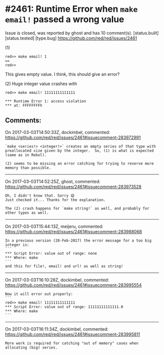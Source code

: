 
#2461: Runtime Error when `make email!` passed a wrong value
================================================================================
Issue is closed, was reported by ghost and has 10 comment(s).
[status.built] [status.tested] [type.bug]
<https://github.com/red/red/issues/2461>

(1)
```
red>> make email! 1
== 
red>> 
```
This gives empty value. I think, this should give an error?
  
(2) Huge integer value crashes with 
```
red>> make email! 11111111111111

*** Runtime Error 1: access violation
*** at: FFFFFFFFh
```


Comments:
--------------------------------------------------------------------------------

On 2017-03-03T14:50:33Z, dockimbel, commented:
<https://github.com/red/red/issues/2461#issuecomment-283972991>

    `make <series!> <integer!>` creates an empty series of that type with preallocated size given by the integer.  So, (1) is what is expected (same as in Rebol).
    
    (2) seems to be missing an error catching for trying to reserve more memory than possible.

--------------------------------------------------------------------------------

On 2017-03-03T14:52:25Z, ghost, commented:
<https://github.com/red/red/issues/2461#issuecomment-283973528>

    Oh, I didn't know that. Sorry 😄 
    Just checked it... Thanks for the explanation.
      
    The (2) crash happens for `make string!` as well, and probably for other types as well.

--------------------------------------------------------------------------------

On 2017-03-03T15:44:13Z, meijeru, commented:
<https://github.com/red/red/issues/2461#issuecomment-283988068>

    In a previous version (20-Feb-2017) the error message for a too big integer is:
    ```
    *** Script Error: value out of range: none
    *** Where: make
    ```
    and this for file!, email! and url! as well as string!
     

--------------------------------------------------------------------------------

On 2017-03-03T16:10:28Z, dockimbel, commented:
<https://github.com/red/red/issues/2461#issuecomment-283995554>

    Now it will error out properly:
    ```
    red>> make email! 11111111111111
    *** Script Error: value out of range: 11111111111111.0
    *** Where: make
    ```

--------------------------------------------------------------------------------

On 2017-03-03T16:11:34Z, dockimbel, commented:
<https://github.com/red/red/issues/2461#issuecomment-283995811>

    More work is required for catching "out of memory" cases when allocating (big) series.

